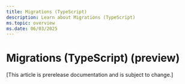 ```yaml
---
title: Migrations (TypeScript)
description: Learn about Migrations (TypeScript)
ms.topic: overview
ms.date: 06/03/2025
---
```


# Migrations (TypeScript) (preview)

[This article is prerelease documentation and is subject to change.]